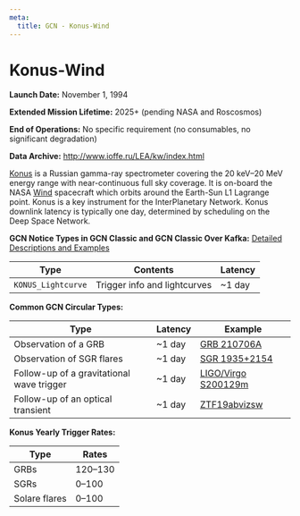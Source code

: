 ```yaml
---
meta:
  title: GCN - Konus-Wind
---
```


# Konus-Wind

**Launch Date:** November 1, 1994

**Extended Mission Lifetime:** 2025+ (pending NASA and Roscosmos)

**End of Operations:** No specific requirement (no consumables, no significant degradation)

**Data Archive:**
http://www.ioffe.ru/LEA/kw/index.html

[Konus](http://www.ioffe.ru/LEA/kw/index.html) is a Russian gamma-ray spectrometer covering the 20 keV–20 MeV energy range with near-continuous full sky coverage. It is on-board the NASA [Wind](https://wind.nasa.gov/) spacecraft which orbits around the Earth-Sun L1 Lagrange point. Konus is a key instrument for the InterPlanetary Network. Konus downlink latency is typically one day, determined by scheduling on the Deep Space Network.

**GCN Notice Types in GCN Classic and GCN Classic Over Kafka:**
[Detailed Descriptions and Examples](https://gcn.gsfc.nasa.gov/konus.html)

| Type               | Contents                     | Latency |
| ------------------ | ---------------------------- | ------- |
| `KONUS_Lightcurve` | Trigger info and lightcurves | ~1 day  |

**Common GCN Circular Types:**

| Type                                      | Latency | Example                                                          |
| ----------------------------------------- | ------- | ---------------------------------------------------------------- |
| Observation of a GRB                      | ~1 day  | [GRB 210706A](https://gcn.gsfc.nasa.gov/gcn3/30403.gcn3)         |
| Observation of SGR flares                 | ~1 day  | [SGR 1935+2154](https://gcn.gsfc.nasa.gov/gcn3/30418.gcn3)       |
| Follow-up of a gravitational wave trigger | ~1 day  | [LIGO/Virgo S200129m](https://gcn.gsfc.nasa.gov/gcn3/26979.gcn3) |
| Follow-up of an optical transient         | ~1 day  | [ZTF19abvizsw](https://gcn.gsfc.nasa.gov/gcn3/26197.gcn3)        |

**Konus Yearly Trigger Rates:**

| Type          | Rates   |
| ------------- | ------- |
| GRBs          | 120–130 |
| SGRs          | 0–100   |
| Solare flares | 0–100   |
